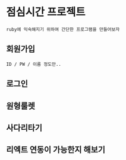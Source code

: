 # 점심시간 프로젝트
    ruby에 익숙해지기 위하여 간단한 프로그램을 만들어보자

## 회원가입
    ID / PW / 이름 정도만..
## 로그인
    
## 원형룰렛
## 사다리타기


## 리엑트 연동이 가능한지 해보기


